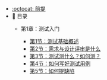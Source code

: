 - [:octocat: 前提](/README)
- :memo: 目录
   - 第1章：测试入门
   
       - [第1节：测试基础概述](/md/idea-plugin/1.测试基础概述.md)
       - [第2节：需求与设计评审是什么](/md/idea-plugin/2.需求与设计评审是什么.md)
       - [第3节：测试测什么？如何测？](/md/idea-plugin/3.测试测什么怎么测.md)
       - [第4节：如何写好测试用例](/md/idea-plugin/4.如何写好测试用例.md)
       - [第5节：如何提缺陷](/md/idea-plugin/5.如何提缺陷.md)